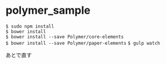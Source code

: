 polymer_sample
=============
`$ sudo npm install`  
`$ bower install`  
`$ bower install --save Polymer/core-elements`  
`$ bower install --save Polymer/paper-elements`
`$ gulp watch`  

あとで直す
